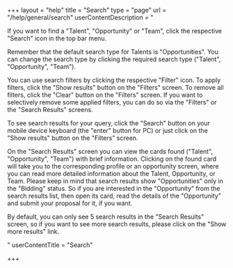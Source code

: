 +++
layout = "help"
title = "Search"
type = "page"
url = "/help/general/search"
userContentDescription = "<p>If you want to find a \"Talent\", \"Opportunity\" or \"Team\", click the respective \"Search\" icon in the top bar menu.</p><p>Remember that the default search type for Talents is \"Opportunities\". You can change the search type by clicking the required search type (\"Talent\", \"Opportunity\", \"Team\").</p><p>You can use search filters by clicking the respective \"Filter\" icon. To apply filters, click the \"Show results\" button on the \"Filters\" screen. To remove all filters, click the \"Clear\" button on the \"Filters\" screen. If you want to selectively remove some applied filters, you can do so via the \"Filters\" or the \"Search Results\" screens.</p><p>To see search results for your query, click the \"Search\" button on your mobile device keyboard (the \"enter\" button for PC) or just click on the \"Show results\" button on the \"Filters\" screen.</p><p>On the \"Search Results\" screen you can view the cards found (\"Talent\", \"Opportunity\", \"Team\") with brief information. Clicking on the found card will take you to the corresponding profile or an opportunity screen, where you can read more detailed information about the Talent, Opportunity, or Team. Please keep in mind that search results show \"Opportunities\" only in the \"Bidding\" status. So if you are interested in the \"Opportunity\" from the search results list, then open its card, read the details of the \"Opportunity\" and submit your proposal for it, if you want.</p><p>By default, you can only see 5 search results in the \"Search Results\" screen, so if you want to see more search results, please click on the \"Show more results\" link.</p>"
userContentTitle = "Search"

+++
